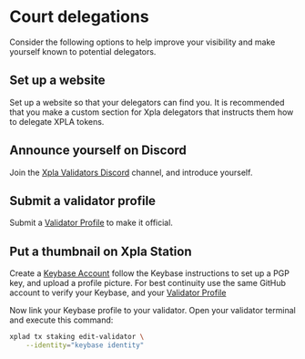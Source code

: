 # Court delegations

Consider the following options to help improve your visibility and make yourself known to potential delegators.

## Set up a website

Set up a website so that your delegators can find you. It is recommended that you make a custom section for Xpla delegators that instructs them how to delegate XPLA tokens.

## Announce yourself on Discord

Join the [Xpla Validators Discord](https://discord.com/invite/ERczeGeMEa) channel, and introduce yourself.

## Submit a validator profile

Submit a [Validator Profile](https://github.com/c2xdev/validator-profiles) to make it official.

## Put a thumbnail on Xpla Station

Create a [Keybase Account](https://keybase.io/) follow the Keybase instructions to set up a PGP key, and upload a profile picture.
For best continuity use the same GitHub account to verify your Keybase, and your [Validator Profile](https://github.com/c2xdev/validator-profiles)

Now link your Keybase profile to your validator. Open your validator terminal and execute this command:

```bash
xplad tx staking edit-validator \
    --identity="keybase identity"
```
